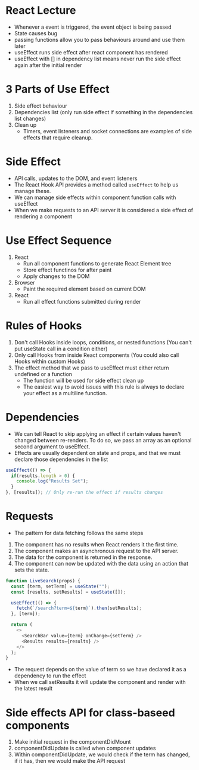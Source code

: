 # React Lecture
* Whenever a event is triggered, the event object is being passed
* State causes bug
* passing functions allow you to pass behaviours around and use them later
* useEffect runs side effect after react component has rendered
* useEffect with [] in dependency list means never run the side effect again after the initial render

# 3 Parts of Use Effect
1) Side effect behaviour
2) Dependencies list (only run side effect if something in the dependencies list changes)
3) Clean up
   * Timers, event listeners and socket connections are examples of side effects that require cleanup.

# Side Effect
* API calls, updates to the DOM, and event listeners
* The React Hook API provides a method called `useEffect` to help us manage these.
* We can manage side effects within component function calls with useEffect
* When we make requests to an API server it is considered a side effect of rendering a component

# Use Effect Sequence
1) React
   * Run all component functions to generate React Element tree
   * Store effect functinos for after paint
   * Apply changes to the DOM
2) Browser
   * Paint the required element based on current DOM
3) React
   * Run all effect functions submitted during render

# Rules of Hooks
1) Don't call Hooks inside loops, conditions, or nested functions (You can't put useState call in a condition either)
2) Only call Hooks from inside React components (You could also call Hooks within custom Hooks)
3) The effect method that we pass to useEffect must either return undefined or a function
   * The function will be used for side effect clean up
   * The easiest way to avoid issues with this rule is always to declare your effect as a multiline function.

# Dependencies
* We can tell React to skip applying an effect if certain values haven't changed between re-renders. To do so, we pass an array as an optional second argument to useEffect.
* Effects are usually dependent on state and props, and that we must declare those dependencies in the list

``` js
useEffect(() => {
  if(results.length > 0) {
    console.log("Results Set");
  }
}, [results]); // Only re-run the effect if results changes
```

# Requests
* The pattern for data fetching follows the same steps
1) The component has no results when React renders it the first time.
2) The component makes an asynchronous request to the API server.
3) The data for the component is returned in the response.
4) The component can now be updated with the data using an action that sets the state.

```js
function LiveSearch(props) {
  const [term, setTerm] = useState("");
  const [results, setResults] = useState([]);

  useEffect(() => {
    fetch(`/search?term=${term}`).then(setResults);
  }, [term]);

  return (
    <>
      <SearchBar value={term} onChange={setTerm} />
      <Results results={results} />
    </>
  );
}
```

* The request depends on the value of term so we have declared it as a dependency to run the effect
* When we call setResults it will update the component and render with the latest result

# Side effects API for class-baseed components
1) Make initial request in the componentDidMount
2) componentDidUpdate is called when component updates
3) Within componentDidUpdate, we would check if the term has changed, if it has, then we would make the API request